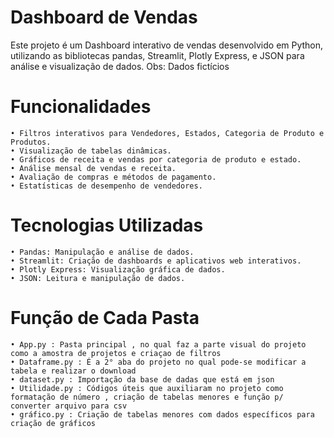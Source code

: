 # Dashboard de Vendas

Este projeto é um Dashboard interativo de vendas desenvolvido em Python, utilizando as bibliotecas pandas, Streamlit, Plotly Express, e JSON para análise e visualização de dados.
Obs: Dados fictícios

# Funcionalidades
    • Filtros interativos para Vendedores, Estados, Categoria de Produto e Produtos.
    • Visualização de tabelas dinâmicas.
    • Gráficos de receita e vendas por categoria de produto e estado.
    • Análise mensal de vendas e receita.
    • Avaliação de compras e métodos de pagamento.
    • Estatísticas de desempenho de vendedores.

# Tecnologias Utilizadas
    • Pandas: Manipulação e análise de dados.
    • Streamlit: Criação de dashboards e aplicativos web interativos.
    • Plotly Express: Visualização gráfica de dados.
    • JSON: Leitura e manipulação de dados.

# Função de Cada Pasta
    • App.py : Pasta principal , no qual faz a parte visual do projeto como a amostra de projetos e criaçao de filtros
    • Dataframe.py : É a 2° aba do projeto no qual pode-se modificar a tabela e realizar o download
    • dataset.py : Importação da base de dadas que está em json
    • Utilidade.py : Códigos úteis que auxiliaram no projeto como formatação de número , criação de tabelas menores e função p/ converter arquivo para csv
    • gráfico.py : Criação de tabelas menores com dados específicos para criação de gráficos
